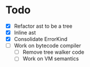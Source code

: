# Todo

- [x] Refactor ast to be a tree
- [x] Inline ast
- [x] Consolidate ErrorKind
- [ ] Work on bytecode compiler
  - [ ] Remove tree walker code
  - [ ] Work on VM semantics
